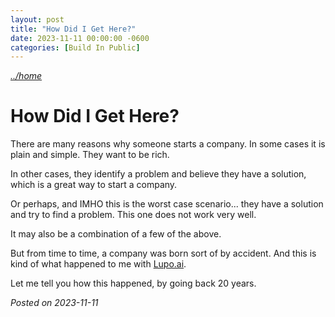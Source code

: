 ```yaml
---
layout: post
title: "How Did I Get Here?"
date: 2023-11-11 00:00:00 -0600
categories: [Build In Public]
---
```


_[../home](./../../README.md)_
# How Did I Get Here?
There are many reasons why someone starts a company. In some cases it is plain and simple. They want to be rich. 

In other cases, they identify a problem and believe they have a solution, which is a great way to start a company. 

Or perhaps, and IMHO this is the worst case scenario... they have a solution and try to find a problem. This one does not work very well.

It may also be a combination of a few of the above.

But from time to time, a company was born sort of by accident. And this is kind of what happened to me with [Lupo.ai](https://lupo.ai).

Let me tell you how this happened, by going back 20 years.


_Posted on 2023-11-11_